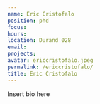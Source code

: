 ```yaml
---
name: Eric Cristofalo
position: phd
focus:
hours:
location: Durand 028
email:
projects:
avatar: ericcristofalo.jpeg
permalink: /ericcristofalo/
title: Eric Cristofalo
---
```


Insert bio here